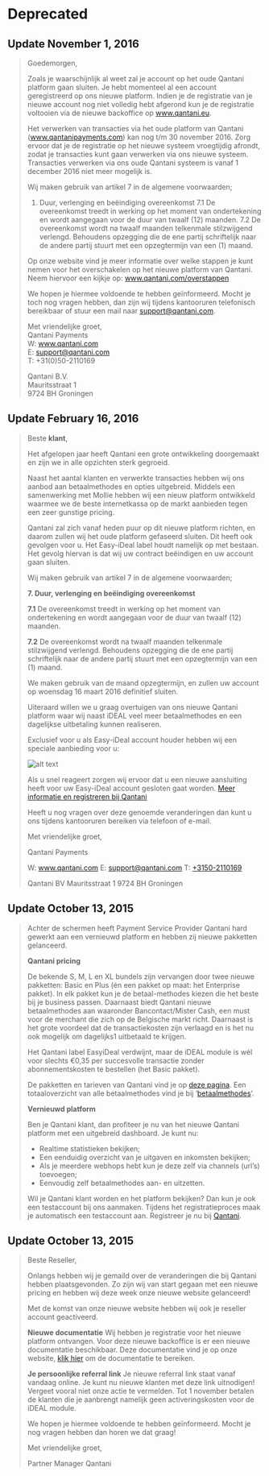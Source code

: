 # Deprecated

## Update November 1, 2016

> Goedemorgen,
> 
> Zoals je waarschijnlijk al weet zal je account op het oude Qantani platform gaan sluiten. Je hebt momenteel al een account geregistreerd op ons nieuwe platform. Indien je de registratie van je nieuwe account nog niet volledig hebt afgerond kun je de registratie voltooien via de nieuwe backoffice op www.qantani.eu.
> 
> Het verwerken van transacties via het oude platform van Qantani (www.qantanipayments.com) kan nog t/m 30 november 2016. Zorg ervoor dat je de registratie op het nieuwe systeem vroegtijdig afrondt, zodat je transacties kunt gaan verwerken via ons nieuwe systeem. Transacties verwerken via ons oude Qantani systeem is vanaf 1 december 2016 niet meer mogelijk is.
> 
> Wij maken gebruik van artikel 7 in de algemene voorwaarden;
> 
>  1. Duur, verlenging en beëindiging overeenkomst 7.1 De overeenkomst treedt in werking op het moment van ondertekening en wordt aangegaan voor de duur van twaalf (12) maanden. 7.2 De overeenkomst wordt na twaalf maanden telkenmale stilzwijgend verlengd. Behoudens opzegging die de ene partij schriftelijk naar de andere partij stuurt met een opzegtermijn van een (1) maand.
> 
> Op onze website vind je meer informatie over welke stappen je kunt nemen voor het overschakelen op het nieuwe platform van Qantani. Neem hiervoor een kijkje op: www.qantani.com/overstappen
> 
> We hopen je hiermee voldoende te hebben geïnformeerd. Mocht je toch nog vragen hebben, dan zijn wij tijdens kantooruren telefonisch bereikbaar of stuur een mail naar support@qantani.com.
> 
> Met vriendelijke groet,  
> Qantani Payments  
> W: www.qantani.com  
> E: support@qantani.com  
> T: +31(0)50-2110169  
> 
> Qantani B.V.  
> Mauritsstraat 1  
> 9724 BH Groningen  

## Update February 16, 2016

> Beste __klant__, 
> 
> Het afgelopen jaar heeft Qantani een grote ontwikkeling doorgemaakt en zijn we in alle opzichten sterk gegroeid. 
> 
> Naast het aantal klanten en verwerkte transacties hebben wij ons aanbod aan betaalmethodes en opties uitgebreid. Middels een samenwerking met Mollie hebben wij een nieuw platform ontwikkeld waarmee we de beste internetkassa op de markt aanbieden tegen een zeer gunstige pricing.
> 
> Qantani zal zich vanaf heden puur op dit nieuwe platform richten, en daarom zullen wij het oude platform gefaseerd sluiten. Dit heeft ook gevolgen voor u. Het Easy-iDeal label houdt namelijk op met bestaan. Het gevolg hiervan is dat wij uw contract beëindigen en uw account gaan sluiten.
> 
> Wij maken gebruik van artikel 7 in de algemene voorwaarden;
> 
> **7. Duur, verlenging en beëindiging overeenkomst**
> 
> **7.1** De overeenkomst treedt in werking op het moment van ondertekening en wordt aangegaan voor de duur van twaalf (12) maanden.
> 
> **7.2** De overeenkomst wordt na twaalf maanden telkenmale stilzwijgend verlengd. Behoudens opzegging die de ene partij schriftelijk naar de andere partij stuurt met een opzegtermijn van een (1) maand.
> 
> We maken gebruik van de maand opzegtermijn, en zullen uw account op woensdag 16 maart 2016 definitief sluiten.
> 
> Uiteraard willen we u graag overtuigen van ons nieuwe Qantani platform waar wij naast iDEAL veel meer betaalmethodes en een dagelijkse uitbetaling kunnen realiseren.
> 
> Exclusief voor u als Easy-iDeal account houder hebben wij een speciale aanbieding voor u:
> 
> ![alt text](http://www.pronamic.eu/wp-content/uploads/sites/2/2016/02/qantani-deprecated-payment-methods.png "Easy-iDeal speciale aanbieding")
> 
> Als u snel reageert zorgen wij ervoor dat u een nieuwe aansluiting heeft voor uw Easy-iDeal account gesloten gaat worden.
> [Meer informatie en registreren bij Qantani](http://actie.qantani.eu/ofhOp-7kjYMyVZnD3svv4Q)
> 
> Heeft u nog vragen over deze genoemde veranderingen dan kunt u ons tijdens kantooruren bereiken via telefoon of e-mail.
> 
> Met vriendelijke groet,
> 
> Qantani Payments 
> 
> W: www.qantani.com E: support@qantani.com T: [+3150-2110169](tel:+3150-2110169) 
> 
> Qantani BV Mauritsstraat 1 9724 BH Groningen 

## Update October 13, 2015

> Achter de schermen heeft Payment Service Provider Qantani hard gewerkt aan een vernieuwd platform en hebben zij nieuwe pakketten gelanceerd.
> 
> **Qantani pricing**
>
> De bekende S, M, L en XL bundels zijn vervangen door twee nieuwe pakketten: Basic en Plus (én een pakket op maat: het Enterprise pakket). In elk pakket kun je de betaal-methodes kiezen die het beste bij je business passen. Daarnaast biedt Qantani nieuwe betaalmethodes aan waaronder Bancontact/Mister Cash, een must voor de merchant die zich op de Belgische markt richt. Daarnaast is het grote voordeel dat de transactiekosten zijn verlaagd en is het nu ook mogelijk om dagelijks1 uitbetaald te krijgen.
> 
> Het Qantani label EasyiDeal verdwijnt, maar de iDEAL module is wél voor slechts €0,35 per succesvolle transactie zonder abonnementskosten te bestellen (het Basic pakket).
> 
> De pakketten en tarieven van Qantani vind je op [deze pagina](https://www.qantani.com/tarieven/). Een totaaloverzicht van alle betaalmethodes vind je bij ‘[betaalmethodes](https://www.qantani.com/betaalmethodes/)’.
> 
> **Vernieuwd platform**
> 
> Ben je Qantani klant, dan profiteer je nu van het nieuwe Qantani platform met een uitgebreid dashboard. Je kunt nu:
> 
> - Realtime statistieken bekijken;
> - Een eenduidig overzicht van je uitgaven en inkomsten bekijken;
> - Als je meerdere webhops hebt kun je deze zelf via channels (url’s) toevoegen;
> - Eenvoudig zelf betaalmethodes aan- en uitzetten.
> 
> Wil je Qantani klant worden en het platform bekijken? Dan kun je ook een testaccount bij ons aanmaken. Tijdens het registratieproces maak je automatisch een testaccount aan. Registreer je nu bij [Qantani](https://www.qantani.eu/register).

## Update October 13, 2015

> Beste Reseller,
> 
> Onlangs hebben wij je gemaild over de veranderingen die bij Qantani hebben plaatsgevonden. Zo zijn wij van start gegaan met een nieuwe pricing en hebben wij deze week onze nieuwe website gelanceerd!
> 
> Met de komst van onze nieuwe website hebben wij ook je reseller account geactiveerd.
> 
> **Nieuwe documentatie**
> Wij hebben je registratie voor het nieuwe platform ontvangen. Voor deze nieuwe backoffice is er een nieuwe documentatie beschikbaar. Deze documentatie vind je op onze website, [klik hier](https://www.qantani.com/documentatie/) om de documentatie te bereiken.
> 
> **Je persoonlijke referral link**
> Je nieuwe referral link staat vanaf vandaag online. Je kunt nu nieuwe klanten met deze link uitnodigen! Vergeet vooral niet onze actie te vermelden. Tot 1 november betalen de klanten die je aanbrengt namelijk geen activeringskosten voor de iDEAL module.
> 
> We hopen je hiermee voldoende te hebben geïnformeerd. Mocht je nog vragen hebben dan horen we dat graag!
> 
> Met vriendelijke groet,
> 
> Partner Manager Qantani
